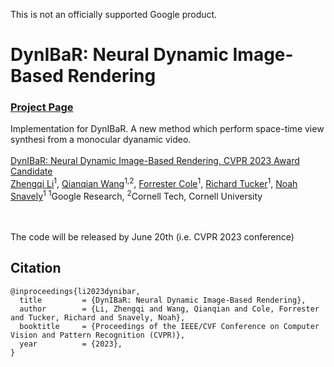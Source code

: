This is not an officially supported Google product.

# DynIBaR: Neural Dynamic Image-Based Rendering
### [Project Page](https://dynibar.github.io/) 

Implementation for DynIBaR. A new method which perform space-time view synthesi from a monocular dyanamic video.
<br><br>
[DynIBaR: Neural Dynamic Image-Based Rendering, CVPR 2023 Award Candidate](https://dynibar.github.io/)<br>
[Zhengqi Li](https://zhengqili.github.io/)<sup>1</sup>, [Qianqian Wang](https://www.cs.cornell.edu/~qqw/)<sup>1,2</sup>, [Forrester Cole](https://people.csail.mit.edu/fcole/)<sup>1</sup>, [Richard Tucker](https://research.google/people/RichardTucker/)<sup>1</sup>, [Noah Snavely](https://www.cs.cornell.edu/~snavely/)<sup>1</sup>
<sup>1</sup>Google Research, <sup>2</sup>Cornell Tech, Cornell University  
<br><br>

The code will be released by June 20th (i.e. CVPR 2023 conference)

## Citation

```
@inproceedings{li2023dynibar,
  title         = {DynIBaR: Neural Dynamic Image-Based Rendering},
  author        = {Li, Zhengqi and Wang, Qianqian and Cole, Forrester and Tucker, Richard and Snavely, Noah},
  booktitle     = {Proceedings of the IEEE/CVF Conference on Computer Vision and Pattern Recognition (CVPR)},
  year          = {2023},
}
```
